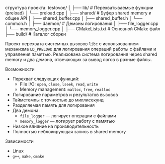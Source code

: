 структура проекта: 
testovoe/
│
├── lib/                  # Перехватываемые функции (preload)
│   └── preload.cpp
│
├── shared/               # Буфер shared memory и общее API
│   ├── shared_buffer.cpp
│   ├── shared_buffer.h
│   └── common.h
│
├── daemon/               # Демоны логирования
│   ├── file_logger.cpp
│   └── memory_logger.cpp
│
├── CMakeLists.txt        # Основной CMake файл
├── build/                # Каталог сборки


Проект перехвата системных вызовов `libc` с использованием механизма `LD_PRELOAD` для логирования операций работы с файлами и управления памятью. 
Реализована система логирования через shared memory и два демона, отвечающих за вывод логов в разные файлы.

 Возможности

- Перехват следующих функций:
  - File I/O: `open`, `close`, `lseek`, `read`, `write`
  - Memory management: `malloc`, `free`, `realloc`
- Логирование параметров и результатов вызовов
- Таймстемпы с точностью до миллисекунд
- Разделяемая память для логирования
- Два демона:
  - `file_logger` — логирует операции с файлами
  - `memory_logger` — логирует работу с памятью
- Низкое влияние на производительность
- Полностью неблокирующая запись в shared memory

Зависимости

- Linux
- `g++`, `make`, `cmake`

